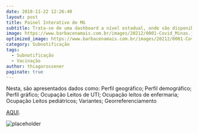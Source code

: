 ```yaml
---
date: 2018-11-22 12:26:40
layout: post
title: Painel Interativo de MG
subtitle: Trata-se de uma dashboard a nível estadual, onde são disponibilizados dados referentes à Minas Gerais.
image: https://www.barbacenamais.com.br/images/20212/0001-Covid_Minas.jpg
optimized_image: https://www.barbacenamais.com.br/images/20212/0001-Covid_Minas.jpg
category: Subnotificação
tags:
  - Subnotificação
  - Vacinação
author: thiagorossener
paginate: true
---
```


Nesta, são apresentados dados como:
Perfil geográfico; 
Perfil demográfico; 
Perfil gráfico;
Ocupação Leitos de UTI; 
Ocupação leitos de enfermaria;
Ocupação Leitos pediátricos; 
Variantes; 
Georreferenciamento 

 [AQUI](https://coronavirus.saude.mg.gov.br/painel).

![placeholder](https://www.passos.mg.gov.br/imgeditor/Covid%20Cabe%C3%A7alho.png "Large example image")
